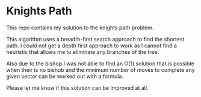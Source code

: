 # Knights Path

This repo contains my solution to the knights path problem.

This algorithm uses a breadth-first search approach to find the shortest path. I could not get a depth first approach to work as I cannot find a heuristic that allows me to eliminate any branches of the tree.

Also due to the bishop I was not able to find an O(1) solution that is possible when their is no bishob and the minimum number of moves to complete any given vector can be worked out with a formula.

Please let me know if this solution can be improved at all.